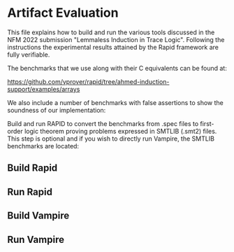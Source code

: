 # Artifact Evaluation

This file explains how to build and run the various tools discussed in the NFM 2022 submission 
"Lemmaless Induction in Trace Logic". Following the instructions the experimental results 
attained by the Rapid framework are fully verifiable.

The benchmarks that we use along with their C equivalents can be found at:

https://github.com/vprover/rapid/tree/ahmed-induction-support/examples/arrays

We also include a number of benchmarks with false assertions to show the soundness of our 
implementation:



Build and run RAPID to convert the benchmarks from .spec files to first-order logic
theorem proving problems expressed in SMTLIB (.smt2) files. This step is optional
and if you wish to directly run Vampire, the SMTLIB benchmarks are located:



## Build Rapid

## Run Rapid

## Build Vampire

## Run Vampire


